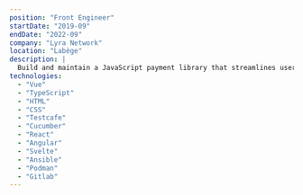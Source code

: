```yaml
---
position: "Front Engineer"
startDate: "2019-09"
endDate: "2022-09"
company: "Lyra Network"
location: "Labège"
description: |
  Build and maintain a JavaScript payment library that streamlines user experience and reduces payment friction across merchant platforms. Engineer secure, direct in-card form integrations for client websites, ensuring seamless payment flows. Implement and maintain robust security protocols to guarantee compliance and protect all payment transactions.
technologies:
  - "Vue"
  - "TypeScript"
  - "HTML"
  - "CSS"
  - "Testcafe"
  - "Cucumber"
  - "React"
  - "Angular"
  - "Svelte"
  - "Ansible"
  - "Podman"
  - "Gitlab"
---
```

